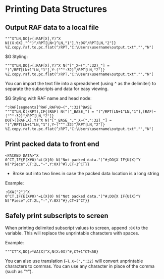 # Printing Data Structures

## Output RAF data to a local file

```
""^X^LN,DO{>(:RAF[X],Y)^X N((X:0X)_"^")^/RPT[LN+1^LN,"1"],Y:0X^/RPT[LN,"2"]}
%Z.copy.raf.to.pc.flat(^/RPT,"C:\Users\username\output.txt","","N")
```

$G Styling:

```
""^X^LN,DO{>(:RAF[X],Y)^X N("["_X~(",":32)_"] = ")^/RPT[LN+1^LN,"1"],Y~("^":32)^/RPT[LN,"2"]}
%Z.copy.raf.to.pc.flat(^/RPT,"C:\Users\username\output.txt","","N")
```

You can import the text file into a spreadsheet (using ^ as the delimiter) to separate the subscripts and data for easy viewing.


$G Styling with RAF name and head node:
```
^:RAF[segments]^RAF,RAF%0~(",":32)^BASE
""^X^LN,K(/RPT),IF{[RAF] N("["_BASE_"] = ")^/RPT[LN+1^LN,"1"],[RAF]~("^":32)^/RPT[LN,"2"]}
DO{>([RAF,X],Y)^X N("["_BASE_","_X~(",":32)_"] = ")^/RPT[LN+1^LN,"1"],Y~("^":32)^/RPT[LN,"2"]}
%Z.copy.raf.to.pc.flat(^/RPT,"C:\Users\username\output.txt","","N")
```

## Print packed data to front end

```
<PACKED DATA>^X
0^CT,IF{E(X#0)'=L(X|0) N("Not packed data.")^#;DO{X IF{U(X)^Y N("Piece",CT:2L,"-",Y:0X)^#},CT+1^CT}}
```

* Broke out into two lines in case the packed data location is a long string

Example:

```
:GXA["2"]^X
0^CT,IF{E(X#0)'=L(X|0) N("Not packed data.")^#;DO{X IF{U(X)^Y N("Piece",CT:2L,"-",Y:0X)^#},CT+1^CT}}
```


## Safely print subscripts to screen
When printing delimited subscript values to screen, append `:0X` to the variable. This will replace the unprintable characters with spaces.

Example:
```
""^CT^X,DO{>*AA[X]^X,N(X:0X)^#,CT+1^CT<50}
```

You can also use translation (`~`). `X~(",":32)` will convert unprintable characters to commas. You can use any character in place of the comma (such as "^").
